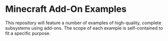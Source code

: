 # Minecraft Add-On Examples
This repository will feature a number of examples of high-quality, complete subsystems using add-ons. The scope of each example is self-contained to fit a specific purpose.